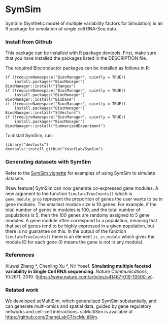 # SymSim
SymSim (Synthetic model of multiple variability factors for Simulation) is an R package for simulation of single cell RNA-Seq data. 

### Install from Github
This package can be installed with R package devtools. First, make sure that you have installed the packages listed in the DESCRIPTION file.

The required Bioconductor packages can be installed as follows in R:
```
if (!requireNamespace("BiocManager", quietly = TRUE))
    install.packages("BiocManager")
BiocManager::install("IRanges")
if (!requireNamespace("BiocManager", quietly = TRUE))
    install.packages("BiocManager")
BiocManager::install("Biobase")
if (!requireNamespace("BiocManager", quietly = TRUE))
    install.packages("BiocManager")
BiocManager::install("S4Vectors")
if (!requireNamespace("BiocManager", quietly = TRUE))
    install.packages("BiocManager")
BiocManager::install("SummarizedExperiment")
```
To install SymSim, run:
```{r}
library("devtools")
devtools::install_github("YosefLab/SymSim")
```

### Generating datasets with SymSim

Refer to the [SymSim vignette](https://github.com/YosefLab/SymSim/blob/master/vignettes/SymSimTutorial.Rmd) for examples of using SymSim to simulate datasets.

[New feature] SymSim can now generate co-expressed gene modules. A new argument to the function `SimulateTrueCounts()` which is `gene_module_prop` represent the proportion of genes the user wants to be in gene modules. The smallest module size is 10 genes. For example, if the total number of genes in modules is 100, and the total number of populations is 5, then the 100 genes are randomy assigned to 5 gene modules. A gene module often correspond to a population, meaning that that set of genes tend to be highly expressed in a given population, but there is no guarantee on this. In the output of the function `SimulateTrueCounts()` there is an element `is_in_module` which gives the module ID for each gene (0 means the gene is not in any module).

### References

Xiuwei Zhang &ast;, Chenling Xu &ast;, Nir Yosef. **Simulating multiple faceted variability in Single Cell RNA sequencing**. _Nature Communications_, 10:2611, 2019. (https://www.nature.com/articles/s41467-019-10500-w).

### Related work

We developed scMultiSim, which generalized SymSim substantially, and can generate multi-omics and spatial data, guided by gene regulatory networks and cell-cell interactions. scMultiSim is available at https://github.com/ZhangLabGT/scMultiSim. 
